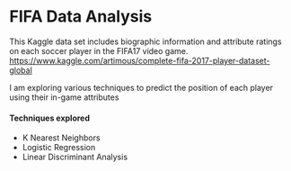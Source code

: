 # FIFA Data Analysis
This Kaggle data set includes biographic information and attribute ratings on each soccer player in the FIFA17 video game.
https://www.kaggle.com/artimous/complete-fifa-2017-player-dataset-global

I am exploring various techniques to predict the position of each player using their in-game attributes

#### Techniques explored
- K Nearest Neighbors
- Logistic Regression
- Linear Discriminant Analysis
